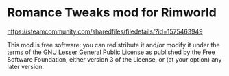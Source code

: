 # Romance Tweaks mod for Rimworld

https://steamcommunity.com/sharedfiles/filedetails/?id=1575463949

This mod is free software: you can redistribute it and/or modify it under the terms of the [GNU Lesser General Public License](http://www.gnu.org/licenses/lgpl-3.0.en.html) as published by the Free Software Foundation, either version 3 of the License, or (at your option) any later version.
